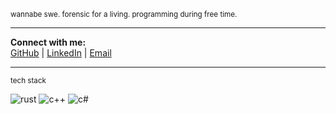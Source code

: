 
<sub>wannabe swe. forensic for a living. programming during free time.</sub>

---

**Connect with me:**  
[GitHub](https://github.com/yourusername) | [LinkedIn](https://linkedin.com/in/yourprofile) | [Email](mailto:youremail@example.com)

---

<sub>tech stack</sub>

<p>
<img alt="rust" src="https://img.shields.io/badge/-Rust-FB542B?style=flat-square&logo=rust&logoColor=white" />
<img alt="c++" src="https://img.shields.io/badge/-C/C++-2088FF?style=flat-square&logo=c%2B%2B&logoColor=white" />
<img alt="c#" src="https://img.shields.io/badge/-C%23-80c904?style=flat-square&logo=csharp&logoColor=white" />
</p>
